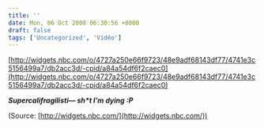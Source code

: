 ```yaml
---
title: ''
date: Mon, 06 Oct 2008 06:30:56 +0000
draft: false
tags: ['Uncategorized', 'Vidéo']
---
```


[http://widgets.nbc.com/o/4727a250e66f9723/48e9adf68143df77/4741e3c5156499a7/db2acc3d/-cpid/a84a54df6f2caec0](http://widgets.nbc.com/o/4727a250e66f9723/48e9adf68143df77/4741e3c5156499a7/db2acc3d/-cpid/a84a54df6f2caec0)

**_Supercalifragilisti— sh\*t I’m dying :P_**

(Source: [http://widgets.nbc.com/](http://widgets.nbc.com/))